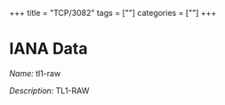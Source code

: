 +++
title = "TCP/3082"
tags = [""]
categories = [""]
+++

# IANA Data

_Name:_ tl1-raw

_Description:_ TL1-RAW

